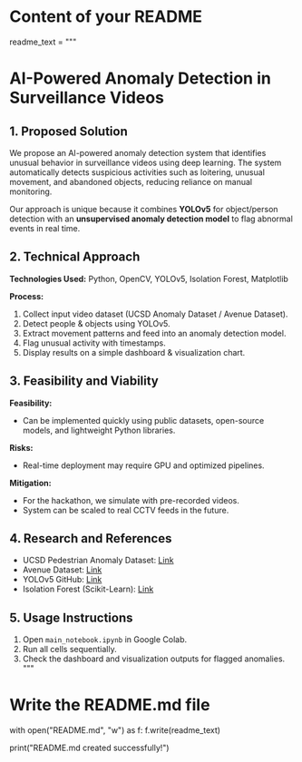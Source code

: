 # Content of your README
readme_text = """
# AI-Powered Anomaly Detection in Surveillance Videos

## 1. Proposed Solution
We propose an AI-powered anomaly detection system that identifies unusual behavior in surveillance videos using deep learning. The system automatically detects suspicious activities such as loitering, unusual movement, and abandoned objects, reducing reliance on manual monitoring.  

Our approach is unique because it combines **YOLOv5** for object/person detection with an **unsupervised anomaly detection model** to flag abnormal events in real time.

## 2. Technical Approach

**Technologies Used:** Python, OpenCV, YOLOv5, Isolation Forest, Matplotlib

**Process:**
1. Collect input video dataset (UCSD Anomaly Dataset / Avenue Dataset).  
2. Detect people & objects using YOLOv5.  
3. Extract movement patterns and feed into an anomaly detection model.  
4. Flag unusual activity with timestamps.  
5. Display results on a simple dashboard & visualization chart.

## 3. Feasibility and Viability

**Feasibility:**  
- Can be implemented quickly using public datasets, open-source models, and lightweight Python libraries.

**Risks:**  
- Real-time deployment may require GPU and optimized pipelines.

**Mitigation:**  
- For the hackathon, we simulate with pre-recorded videos.  
- System can be scaled to real CCTV feeds in the future.

## 4. Research and References

- UCSD Pedestrian Anomaly Dataset: [Link](http://www.svcl.ucsd.edu/projects/anomaly/dataset.htm)  
- Avenue Dataset: [Link](http://www.cse.cuhk.edu.hk/leojia/projects/detectabnormal/dataset.html)  
- YOLOv5 GitHub: [Link](https://github.com/ultralytics/yolov5)  
- Isolation Forest (Scikit-Learn): [Link](https://scikit-learn.org/stable/modules/generated/sklearn.ensemble.IsolationForest.html)

## 5. Usage Instructions
1. Open `main_notebook.ipynb` in Google Colab.  
2. Run all cells sequentially.  
3. Check the dashboard and visualization outputs for flagged anomalies.
"""

# Write the README.md file
with open("README.md", "w") as f:
    f.write(readme_text)

print("README.md created successfully!")
